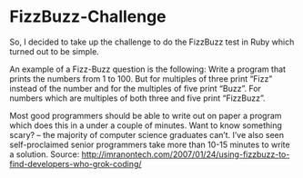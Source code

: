 # FizzBuzz-Challenge

So, I decided to take up the challenge to do the FizzBuzz test in Ruby which turned out to be simple. 

An example of a Fizz-Buzz question is the following:
Write a program that prints the numbers from 1 to 100. But for multiples of three print “Fizz” instead of the number and for the multiples of five print “Buzz”. For numbers which are multiples of both three and five print “FizzBuzz”.

Most good programmers should be able to write out on paper a program which does this in a under a couple of minutes.
Want to know something scary? – the majority of computer science graduates can’t. I’ve also seen self-proclaimed senior programmers take more than 10-15 minutes to write a solution.
Source: http://imranontech.com/2007/01/24/using-fizzbuzz-to-find-developers-who-grok-coding/

